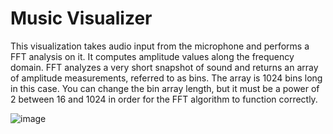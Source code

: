 # Music Visualizer
This visualization takes audio input from the microphone and performs a FFT analysis on it. It computes amplitude values along the frequency domain. FFT analyzes a very short snapshot of sound and returns an array of amplitude measurements, referred to as bins. The array is 1024 bins long in this case. You can change the bin array length, but it must be a power of 2 between 16 and 1024 in order for the FFT algorithm to function correctly.

![image](https://user-images.githubusercontent.com/28980632/76987075-9aa15100-6968-11ea-97cd-0ee8c2600934.png)
